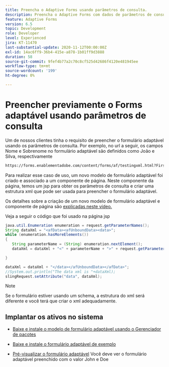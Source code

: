 ```yaml
---
title: Preencha o Adaptive Forms usando parâmetros de consulta.
description: Preencha o Adaptive Forms com dados de parâmetros de consulta.
feature: Adaptive Forms
version: 6.5
topic: Development
role: Developer
level: Experienced
jira: KT-11470
last-substantial-update: 2020-11-12T00:00:00Z
exl-id: 14ac6ff9-36b4-415e-a878-1b01ff9d3888
duration: 58
source-git-commit: 9fef4b77a2c70c8cf525d42686f4120e481945ee
workflow-type: tm+mt
source-wordcount: '199'
ht-degree: 0%

---
```


# Preencher previamente o Forms adaptável usando parâmetros de consulta

Um de nossos clientes tinha o requisito de preencher o formulário adaptável usando os parâmetros de consulta. Por exemplo, no url a seguir, os campos Nome e Sobrenome no formulário adaptável são definidos como João e Silva, respectivamente

```html
https://forms.enablementadobe.com/content/forms/af/testingxml.html?FirstName=John&LastName=Doe
```

Para realizar esse caso de uso, um novo modelo de formulário adaptável foi criado e associado a um componente de página. Neste componente da página, temos um jsp para obter os parâmetros de consulta e criar uma estrutura xml que pode ser usada para preencher o formulário adaptável.

Os detalhes sobre a criação de um novo modelo de formulário adaptável e componente de página são [explicadas neste vídeo.](https://experienceleague.adobe.com/docs/experience-manager-learn/forms/storing-and-retrieving-form-data/part5.html?lang=en)

Veja a seguir o código que foi usado na página jsp

```java
java.util.Enumeration enumeration = request.getParameterNames();
String dataXml = "<afData><afUnboundData><data>";
while (enumeration.hasMoreElements())
{
   String parameterName = (String) enumeration.nextElement();
   dataXml = dataXml + "<" + parameterName + ">" + request.getParameter(parameterName) + "</" + parameterName + ">";

}

dataXml = dataXml + "</data></afUnboundData></afData>";
//System.out.println("The data xml is "+dataXml);
slingRequest.setAttribute("data", dataXml);
```

>[!NOTE]
>
>Se o formulário estiver usando um schema, a estrutura do xml será diferente e você terá que criar o xml adequadamente.


## Implantar os ativos no sistema

* [Baixe e instale o modelo de formulário adaptável usando o Gerenciador de pacotes](assets/populate-with-xml.zip)
* [Baixe e instale o formulário adaptável de exemplo](assets/populate-af-with-query-paramters-form.zip)

* [Pré-visualizar o formulário adaptável](http://localhost:4502/content/dam/formsanddocuments/testingxml/jcr:content?wcmmode=disabled&amp;FirstName=John&amp;LastName=Doe)
Você deve ver o formulário adaptável preenchido com o valor John e Doe
